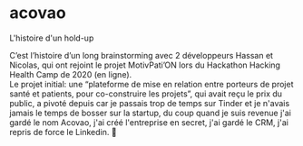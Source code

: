 # acovao
L'histoire d'un hold-up

C’est l’histoire d’un long brainstorming avec 2 développeurs Hassan et Nicolas, qui ont rejoint le projet MotivPati’ON lors du Hackathon Hacking Health Camp de 2020 (en ligne).  
Le projet initial: une “plateforme de mise en relation entre porteurs de projet santé et patients, pour co-construire les projets”, qui avait reçu le prix du public, a pivoté depuis car je passais trop de temps sur Tinder 
et je n'avais jamais le temps de bosser sur la startup, du coup quand je suis revenue j'ai gardé le nom Acovao, j'ai créé l'entreprise en secret, j'ai gardé le CRM, j'ai repris de force le Linkedin. 🦩​
